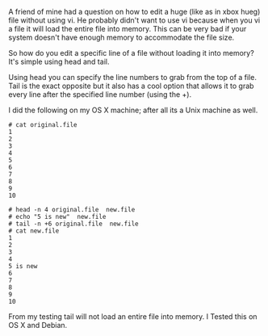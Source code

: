 
A friend of mine had a question on how to edit a huge (like as in xbox hueg) file without using vi. He probably didn't want to use vi because when you vi a file it will load the entire file into memory. This can be very bad if your system doesn't have enough memory to accommodate the file size.

So how do you edit a specific line of a file without loading it into memory? It's simple using head and tail.

Using head you can specify the line numbers to grab from the top of a file. Tail is the exact opposite but it also has a cool option that allows it to grab every line after the specified line number (using the +).

I did the following on my OS X machine; after all its a Unix machine as well.

    # cat original.file  
    1  
    2  
    3  
    4  
    5  
    6  
    7  
    8  
    9  
    10  
  
    # head -n 4 original.file  new.file  
    # echo "5 is new"  new.file  
    # tail -n +6 original.file  new.file  
    # cat new.file  
    1  
    2  
    3  
    4  
    5 is new  
    6  
    7  
    8  
    9  
    10  

From my testing tail will not load an entire file into memory. I Tested this on OS X and Debian.
